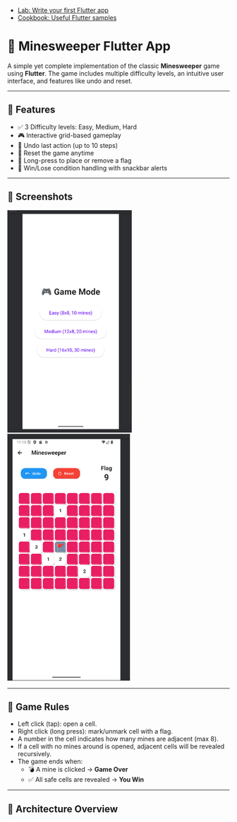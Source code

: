 

- [Lab: Write your first Flutter app](https://docs.flutter.dev/get-started/codelab)
- [Cookbook: Useful Flutter samples](https://docs.flutter.dev/cookbook)

# 🧨 Minesweeper Flutter App

A simple yet complete implementation of the classic **Minesweeper** game using **Flutter**. The game includes multiple difficulty levels, an intuitive user interface, and features like undo and reset.

---

## 🚀 Features

- ✅ 3 Difficulty levels: Easy, Medium, Hard
- 🎮 Interactive grid-based gameplay
- 🔁 Undo last action (up to 10 steps)
- 🔄 Reset the game anytime
- 🚩 Long-press to place or remove a flag
- 🎉 Win/Lose condition handling with snackbar alerts

---

## 📱 Screenshots

![GamePlay](lib/feature/home/Picture1_dsa.png)
![GamePlay2](lib/feature/home/Picture2_dsa.png)


---

## 🧩 Game Rules

- Left click (tap): open a cell.
- Right click (long press): mark/unmark cell with a flag.
- A number in the cell indicates how many mines are adjacent (max 8).
- If a cell with no mines around is opened, adjacent cells will be revealed recursively.
- The game ends when:
    - 💣 A mine is clicked → **Game Over**
    - ✅ All safe cells are revealed → **You Win**

---

## 🧠 Architecture Overview


